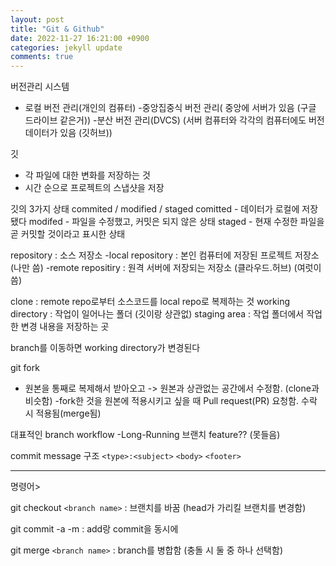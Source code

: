 ```yaml
---
layout: post
title: "Git & Github"
date: 2022-11-27 16:21:00 +0900
categories: jekyll update
comments: true
---
```


버전관리 시스템

- 로컬 버전 관리(개인의 컴퓨터)
-중앙집중식 버전 관리( 중앙에 서버가 있음 (구글 드라이브 같은거))
-분산 버전 관리(DVCS) (서버 컴퓨터와 각각의 컴퓨터에도 버전 데이터가 있음 (깃허브))

깃

- 각 파일에 대한 변화를 저장하는 것
- 시간 순으로 프로젝트의 스냅샷을 저장

깃의 3가지 상태 commited / modified / staged
comitted - 데이터가 로컬에 저장됐다
modifed - 파일을 수정했고, 커밋은 되지 않은 상태
staged - 현재 수정한 파일을 곧 커밋할 것이라고 표시한 상태

repository : 소스 저장소
-local repository : 본인 컴퓨터에 저장된 프로젝트 저장소 (나만 씀)
-remote repositiry : 원격 서버에 저장되는 저장소 (클라우드.허브) (여럿이 씀)

clone : remote repo로부터 소스코드를 local repo로 복제하는 것
working directory : 작업이 일어나는 폴더 (깃이랑 상관없)
staging area : 작업 폴더에서 작업한 변경 내용을 저장하는 곳

branch를 이동하면 working directory가 변경된다

git fork

- 원본을 통째로 복제해서 받아오고 -> 원본과 상관없는 공간에서 수정함. (clone과 비슷함)
-fork한 것을 원본에 적용시키고 싶을 때 Pull request(PR) 요청함. 수락 시 적용됨(merge됨)

대표적인 branch workflow
-Long-Running 브랜치
feature?? (못들음)

commit message 구조
`<type>:<subject>`
`<body>`
`<footer>`

---

명령어>

git checkout `<branch name>` : 브랜치를 바꿈 (head가 가리킬 브랜치를 변경함)

git commit -a -m : add랑 commit을 동시에

git merge `<branch name>` : branch를 병합함 (충돌 시 둘 중 하나 선택함)
